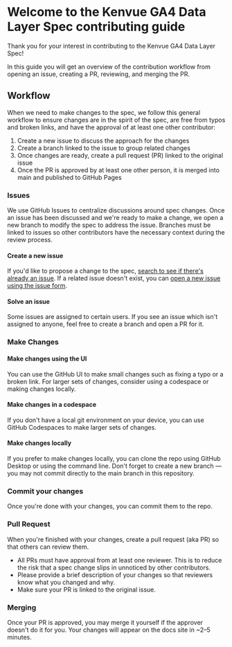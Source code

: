 # Welcome to the Kenvue GA4 Data Layer Spec contributing guide

Thank you for your interest in contributing to the Kenvue GA4 Data Layer Spec!

In this guide you will get an overview of the contribution workflow from opening an issue, creating a PR, reviewing, and merging the PR.

## Workflow

When we need to make changes to the spec, we follow this general workflow to ensure changes are in the spirit of the spec, are free from typos and broken links, and have the approval of at least one other contributor:
1. Create a new issue to discuss the approach for the changes
2. Create a branch linked to the issue to group related changes
3. Once changes are ready, create a pull request (PR) linked to the original issue
4. Once the PR is approved by at least one other person, it is merged into main and published to GitHub Pages

### Issues

We use GitHub Issues to centralize discussions around spec changes. Once an issue has been discussed and we're ready to make a change, we open a new branch to modify the spec to address the issue. Branches must be linked to issues so other contributors have the necessary context during the review process.

#### Create a new issue

If you'd like to propose a change to the spec, [search to see if there's already an issue](https://github.com/searchdiscovery/client-kenvue-ga4-dl-spec/issues). If a related issue doesn't exist, you can [open a new issue using the issue form](https://github.com/searchdiscovery/client-kenvue-ga4-dl-spec/issues/new).

#### Solve an issue

Some issues are assigned to certain users. If you see an issue which isn't assigned to anyone, feel free to create a branch and open a PR for it.

### Make Changes

#### Make changes using the UI

You can use the GitHub UI to make small changes such as fixing a typo or a broken link. For larger sets of changes, consider using a codespace or making changes locally.

#### Make changes in a codespace

If you don't have a local git environment on your device, you can use GitHub Codespaces to make larger sets of changes.

#### Make changes locally

If you prefer to make changes locally, you can clone the repo using GitHub Desktop or using the command line. Don't forget to create a new branch — you may not commit directly to the main branch in this repository.

### Commit your changes

Once you're done with your changes, you can commit them to the repo.

### Pull Request

When you're finished with your changes, create a pull request (aka PR) so that others can review them.
- All PRs must have approval from at least one reviewer. This is to reduce the risk that a spec change slips in unnoticed by other contributors.
- Please provide a brief description of your changes so that reviewers know what you changed and why.
- Make sure your PR is linked to the original issue.

### Merging

Once your PR is approved, you may merge it yourself if the approver doesn't do it for you. Your changes will appear on the docs site in ~2–5 minutes.
